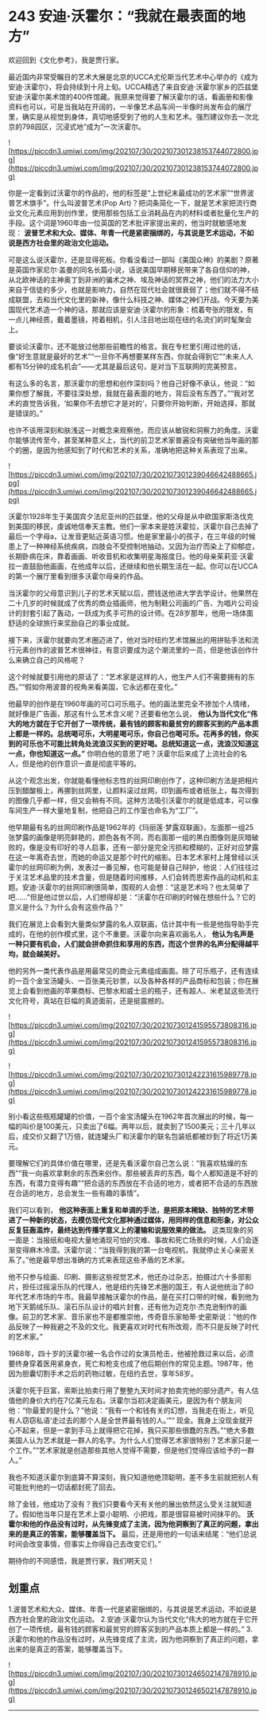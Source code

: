 # 243 安迪·沃霍尔：“我就在最表面的地方”

欢迎回到《文化参考》，我是贾行家。

最近国内非常受瞩目的艺术大展是北京的UCCA尤伦斯当代艺术中心举办的《成为安迪·沃霍尔》，将会持续到十月上旬。UCCA精选了来自安迪·沃霍尔家乡的匹兹堡安迪·沃霍尔美术馆的400件馆藏。我原来觉得要了解沃霍尔的话，看画册和影像资料也可以，可是当我站在开阔的，一半像艺术品车间一半像时尚发布会的展厅里，确实是从视觉到身体，真切地感受到了他的人生和艺术。强烈建议你去一次北京的798园区，沉浸式地“成为”一次沃霍尔。

![https://piccdn3.umiwi.com/img/202107/30/202107301238153744072800.jpg](https://piccdn3.umiwi.com/img/202107/30/202107301238153744072800.jpg)

你是一定看到过沃霍尔的作品的，他的标签是“上世纪末最成功的艺术家”“世界波普艺术旗手”。什么叫波普艺术(Pop Art)？把词条简化一下，就是艺术家把流行商业文化元素应用到创作里，使用那些包括工业消耗品在内的材料或者批量化生产的手段。这个词是1960年由一位英国的艺术批评家提出来的，他当时就敏感地发现： **波普艺术和大众、媒体、年青一代是紧密捆绑的，与其说是艺术运动，不如说是西方社会里的政治文化运动。**

可是这么说沃霍尔，还是显得死板。你看没看过一部叫《美国众神》的美剧？原著是英国作家尼尔·盖曼的同名长篇小说，话说美国早期移民带来了各自信仰的神，从北欧神话的主神奥丁到非洲的骗术之神、埃及神话的冥界之神，他们的法力大小来自于信徒的多少，也就是影响力，自然在现代社会就很衰弱了；他们就不得不结成联盟，去和当代文化里的新神，像什么科技之神、媒体之神们开战。今天要为美国现代艺术造一个神的话，那就应该是安迪·沃霍尔的形象：梳着夸张的银发，有一点儿神经质，戴着墨镜，挎着相机，引人注目地出现在纽约名流们的时髦聚会上。

要谈论沃霍尔，还不能放过他那些前瞻性的格言。我在专栏里引用过他的话，像“好生意就是最好的艺术”“一旦你不再想要某样东西，你就会得到它”“未来人人都有15分钟的成名机会”——尤其是最后这句，是对当下互联网的完美预言。

有这么多的名言，那沃霍尔的思想和创作深刻吗？他自己好像不承认，他说：“如果你想了解我，不要往深处想，我就在最表面的地方，背后没有东西了。”“我对艺术的直觉告诉我，‘如果你不去想它才是对的’，只要你开始判断，开始选择，那就是错误的。”

也许不该用深刻和肤浅这一对概念来观察他，而应该从敏锐和洞察力的角度。沃霍尔能够流传至今，甚至某种意义上，当代的前卫艺术家普遍没有突破他当年画的那个的圈，是因为他感知到了时代和艺术的关系，准确地把这种关系表现了出来。

![https://piccdn3.umiwi.com/img/202107/30/202107301239046642488665.jpg](https://piccdn3.umiwi.com/img/202107/30/202107301239046642488665.jpg)

沃霍尔1928年生于美国宾夕法尼亚州的匹兹堡，他的父母是从中欧国家斯洛伐克到美国的移民，虔诚地信奉天主教。他们一家本来是姓沃霍拉，沃霍尔自己去掉了最后一个字母a，让发音更贴近英语习惯。他是家里最小的孩子，在三年级的时候患上了一种神经系统疾病，四肢会不受控制地抽动，又因为治疗而染上了抑郁症，长期卧病在床，靠着画画、听收音机和收集明星海报度日。他的母亲茱莉亚·沃霍拉一直鼓励他画画，在他成年以后，还继续和他长期生活在一起。你可以在UCCA的第一个展厅里看到很多沃霍尔母亲的作品。

当沃霍尔的父母意识到儿子的艺术天赋以后，攒钱送他进大学去学设计。他果然在二十几岁的时候就成了优秀的商业插画师，他为制鞋公司画的广告、为唱片公司设计的封套引起了轰动，一跃成为炙手可热的设计师。在28岁那年，他用一场体面舒适的全球旅行来奖励自己的事业成就。

接下来，沃霍尔就要向艺术圈迈进了，他对当时纽约艺术馆展出的用拼贴手法和流行元素创作的波普艺术很神往，有意识要成为这个潮流里的一员，但是他该创作什么来确立自己的风格呢？

这个时候就要引用他的原话了：“艺术家是这样的人，他生产人们不需要拥有的东西。”“假如你用波普的视角来看美国，它永远都在变化。”

他最早的创作是在1960年画的可口可乐瓶子。他的画法里完全不掺加个人情绪，就好像是广告画，那这有什么艺术含义呢？还要看他怎么说， **他认为当代文化“伟大的地方就在于它开创了一项传统，最有钱的顾客和最贫穷的顾客买到的产品本质上都是一样的。总统喝可乐，大明星喝可乐，你自己也喝可乐。花再多的钱，你买到的可乐也不可能比转角处流浪汉买到的更好喝。总统知道这一点，流浪汉知道这一点，你也知道这一点。”** 你明白他的意思了吧？沃霍尔后来成了上流社会的名人，但是他的创作意识一直是彻底平等的。

从这个观念出发，你就能看懂他标志性的丝网印刷创作了，这种印刷方法是把相片压到醋酸板上，再挪到丝网里，让颜料滚过丝网，印到画布或者纸张上，每次得到的图像几乎都一样，但又会稍有不同。这种方法吸引沃霍尔的就是低成本，可以像车间生产一样大量地复制，他把自己的工作室也命名为“工厂”。

他早期最有名的丝网印刷作品是1962年的《玛丽莲·梦露双联画》，左面那一组25张梦露的画像是明亮鲜艳的，颜色各有不同，而右面那一组的黑白图像则是灰暗破败的，像是没有印好的寻人启事，还有一部分是完全污损和模糊的，正好对应梦露在这一年离奇去世，而她的命运又是那个时代的缩影。日本艺术家村上隆曾经以沃霍尔的丝网印刷为例，发表过一番见解，也可能是替自己辩护，他说：人们往往过于关注艺术品里的技术含量，但是随着时间推移，人们会转而思索作品的动机和主题。安迪·沃霍尔的丝网印刷很简单，围观的人会想：“这是艺术吗？也太简单了吧……”但是他过世以后，人们想得却是：“沃霍尔在印刷的时候在想些什么？它的意义是什么？为什么会有这些作品？”

我们在展览上会看到大量类似梦露的名人双联画，估计其中有一些是他指导助手完成的，在他的创作模式里，这个不重要。沃霍尔向来喜欢画名人， **他认为名声是一种只要有机会，人们就会拼命抓住和享用的东西，而这个世界的名声分配得越平均，就会越美好。**

他的另外一类代表作品是用最常见的商业元素组成画面。除了可乐瓶子，还有连续的一百个金宝汤罐头、一百张美元钞票，以及各种各样的产品商标和包装；你在展览上会看到他画的苹果商标、巴黎水和威士忌的瓶子，还有超人、米老鼠这些流行文化符号，真站在巨幅的真迹面前，还是挺震撼的。

![https://piccdn3.umiwi.com/img/202107/30/202107301241595573808316.jpg](https://piccdn3.umiwi.com/img/202107/30/202107301241595573808316.jpg)

![https://piccdn3.umiwi.com/img/202107/30/202107301242231615989778.jpg](https://piccdn3.umiwi.com/img/202107/30/202107301242231615989778.jpg)

别小看这些瓶瓶罐罐的价值，一百个金宝汤罐头在1962年首次展出的时候，每一幅的叫价是100美元，只卖出了6幅。两年以后，就卖到了1500美元；三十几年以后，成交价又翻了1万倍，就连罐头厂和沃霍尔的联名包装纸都被炒到了将近1万美元。

要理解它们的具体价值在哪里，还是先看沃霍尔自己怎么说：“我喜欢枯燥的东西”“我一向喜欢拿剩余的东西来创作。那些被丢弃的东西，每个人都知道是不好的东西，有潜力变得有趣”“把合适的东西放在不合适的地方，或者把不合适的东西放在合适的地方，总会发生一些有趣的事情”。

我们可以看到， **他这种表面上重复和单调的手法，是把原本稀缺、独特的艺术带进了一种新的状态，去模仿现代文化那种通过媒体，用同样的信息和形象，对公众反复狂轰滥炸，最终达到传播学意义上的灌输和说服效果的做法。** 这类现象的另一面是：当报纸和电视大量地涌现可怕的灾难、事故和死亡场景的时候，人们会逐渐变得麻木冷漠。沃霍尔说：“当我得到我的第一台电视机，我就停止关心亲密关系了。”他是最早想出准确的方式来表现这些矛盾的艺术家。

他不只参与绘画、印刷、摄影这些视觉艺术，他还办过杂志，拍摄过六十多部影片，担任过摇滚乐队的代理人，他是纽约先锋艺术圈的国王，有人说他统治了80年代艺术市场的牛市。我最早接触沃霍尔的作品，是在买打口带的时候，看到他为地下天鹅绒乐队、滚石乐队设计的唱片封套，还有他为迈克尔·杰克逊制作的画像。前卫的艺术家、音乐家也不是都推崇他，传奇音乐家帕蒂·史密斯说：“他的作品反映了一种我避之不及的文化。我更喜欢对时代有所改观，而不只是反映了时代的艺术家。”

1968年，四十岁的沃霍尔被一名合作过的女演员枪击，他被抢救过来以后，必须要终身穿着医用紧身衣，死亡和枪支也成了他后期创作的常见主题。1987年，他因为胆囊切割手术之后的药物过敏，在纽约去世，享年58岁。

沃霍尔死于巨富，索斯比拍卖行用了整整九天时间才拍卖完他的部分遗产。有人估值他的身价大约在7亿美元左右。沃霍尔当初决定画美元，是因为有个朋友问他：“你最爱的是什么？”他说：“我有一个和钱有关的幻想，当我走在街上，听见有人窃窃私语‘走过去的那个人是全世界最有钱的人。’”“ 现金。我身上没现金就开心不起来，但是一拿到手马上就得把它花掉，我只买那些很蠢的东西。”“绝大多数美国人认为艺术就是一群人的名字。为什么人们觉得艺术家很特别？艺术家只是一个工作。”“艺术家就是创造那些其他人觉得不需要，但是他们觉得应该给予的一群人。”

我也不知道沃霍尔到底算不算深刻，我只知道他绝顶聪明，差不多生前就把别人有可能批判他的一切话都封死了回去。

除了金钱，他成功了没有？我们只要看今天有关他的展出依然这么受关注就知道了。假如他当年只是在艺术上耍小聪明、小把戏，那是很容易被时间抹平的。 **沃霍尔和他的作品没有过时，从先锋变成了主流，因为他洞察到了真正的问题，拿出来的是真正的答案，能够覆盖当下。** 最后，还是用他的一句话来结尾：“他们总说时间会改变事情，但事实上你得自己去改变它们。”

期待你的不同感悟，我是贾行家，我们明天见！

## 划重点

1.波普艺术和大众、媒体、年青一代是紧密捆绑的，与其说是艺术运动，不如说是西方社会里的政治文化运动。
2.安迪·沃霍尔认为当代文化“伟大的地方就在于它开创了一项传统，最有钱的顾客和最贫穷的顾客买到的产品本质上都是一样的。”
3.沃霍尔和他的作品没有过时，从先锋变成了主流，因为他洞察到了真正的问题，拿出来的是真正的答案，能够覆盖当下。

![https://piccdn3.umiwi.com/img/202107/30/202107301246502147878910.jpg](https://piccdn3.umiwi.com/img/202107/30/202107301246502147878910.jpg)

---

